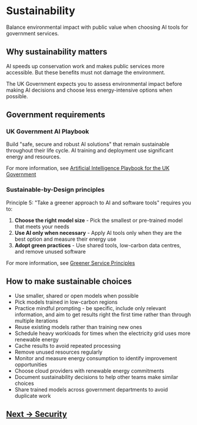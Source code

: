 # Sustainability

Balance environmental impact with public value when choosing AI tools for government services.

## Why sustainability matters

AI speeds up conservation work and makes public services more accessible. But these benefits must not damage the environment.

The UK Government expects you to assess environmental impact before making AI decisions and choose less energy-intensive options when possible.

## Government requirements

### UK Government AI Playbook

Build "safe, secure and robust AI solutions" that remain sustainable throughout their life cycle. AI training and deployment use significant energy and resources.

For more information, see [Artificial Intelligence Playbook for the UK Government](https://www.gov.uk/government/publications/ai-playbook-for-the-uk-government/artificial-intelligence-playbook-for-the-uk-government-html "https://www.gov.uk/government/publications/ai-playbook-for-the-uk-government/artificial-intelligence-playbook-for-the-uk-government-html")
### Sustainable-by-Design principles

Principle 5: "Take a greener approach to AI and software tools" requires you to:

1. **Choose the right model size** - Pick the smallest or pre-trained model that meets your needs
2. **Use AI only when necessary** - Apply AI tools only when they are the best option and measure their energy use
3. **Adopt green practices** - Use shared tools, low-carbon data centres, and remove unused software

For more information, see [Greener Service Principles](https://greenerservices.github.io/principles/5-take-a-greener-approach-to-AI-and-software-tools/#)

## How to make sustainable choices

- Use smaller, shared or open models when possible
- Pick models trained in low-carbon regions
- Practice mindful prompting - be specific, include only relevant information, and aim to get results right the first time rather than through multiple iterations
- Reuse existing models rather than training new ones
- Schedule heavy workloads for times when the electricity grid uses more renewable energy
- Cache results to avoid repeated processing
- Remove unused resources regularly
- Monitor and measure energy consumption to identify improvement opportunities
- Choose cloud providers with renewable energy commitments
- Document sustainability decisions to help other teams make similar choices
- Share trained models across government departments to avoid duplicate work

## [Next -> Security](security.md)